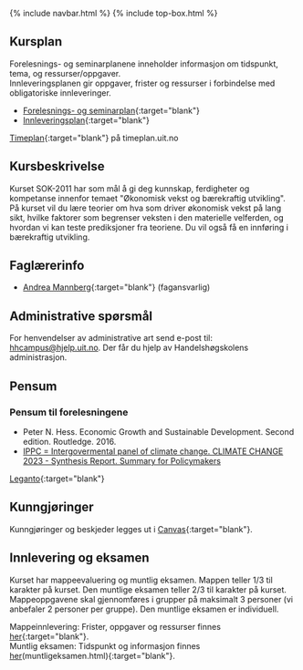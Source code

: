 {% include navbar.html %}  {% include top-box.html %}


## Kursplan  

Forelesnings- og seminarplanene inneholder informasjon om tidspunkt, tema, og ressurser/oppgaver.  
Innleveringsplanen gir oppgaver, frister og ressurser i forbindelse med obligatoriske innleveringer.  

- [Forelesnings- og seminarplan](forelesningsplan.html){:target="blank"}
- [Innleveringsplan](innleveringer.html){:target="blank"}   


[Timeplan](https://timeplan.uit.no/){:target="blank"} på timeplan.uit.no

## Kursbeskrivelse
Kurset SOK-2011 har som mål å gi deg kunnskap, ferdigheter og kompetanse innenfor temaet "Økonomisk vekst og bærekraftig utvikling". På kurset vil du lære teorier om hva som driver økonomisk vekst på lang sikt, hvilke faktorer som begrenser veksten i den materielle velferden, og hvordan vi kan teste prediksjoner fra teoriene. Du vil også få en innføring i bærekraftig utvikling. 



## Faglærerinfo  
- [Andrea Mannberg](https://uit.no/ansatte/andrea.mannberg){:target="blank"} (fagansvarlig)



## Administrative spørsmål

For henvendelser av administrative art send e-post til: <hhcampus@hjelp.uit.no>. Der får du hjelp av Handelshøgskolens administrasjon.


## Pensum  

### Pensum til forelesningene

- Peter N. Hess. Economic Growth and Sustainable Development. Second edition. Routledge. 2016.
- [IPPC = Intergovermental panel of climate change. CLIMATE CHANGE 2023 - Synthesis Report. Summary for Policymakers](https://github.com/uit-sok-2011-v2024/uit-sok-2011-v2024.github.io/blob/main/assets/IPCC_AR6_SYR_SPM.pdf) 

[Leganto](https://bibsys-c.alma.exlibrisgroup.com/leganto/){:target="blank"}  


## Kunngjøringer  

Kunngjøringer og beskjeder legges ut i [Canvas](https://uit.instructure.com/){:target="blank"}.


## Innlevering og eksamen  

Kurset har mappeevaluering og muntlig eksamen. Mappen teller 1/3 til karakter på kurset. Den muntlige eksamen teller 2/3 til karakter på kurset. Mappeoppgavene skal gjennomføres i grupper på maksimalt 3 personer (vi anbefaler 2 personer per gruppe). Den muntlige eksamen er individuell. 

Mappeinnlevering: Frister, oppgaver og ressurser finnes [her](innleveringer.html){:target="blank"}.    
Muntlig eksamen: Tidspunkt og informasjon finnes [her]()(muntligeksamen.html){:target="blank"}.    
